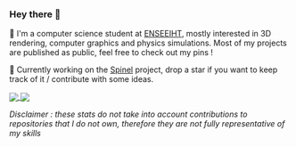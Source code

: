 ### Hey there 👋
<p>
  📖  I'm a computer science student at <a href="https://www.enseeiht.fr/">ENSEEIHT</a>, mostly interested in 3D rendering, computer graphics and physics simulations. Most of my projects are published as public, feel free to check out my pins !
</p>
<p>
🚀  Currently working on the <a href="https://github.com/l3alr0g/Spinel">Spinel</a> project, drop a star if you want to keep track of it / contribute with some ideas.
</p>
<a href="https://github.com/l3alr0g?tab=repositories">
  <img align="center" src="https://github-readme-stats.vercel.app/api/top-langs/?username=l3alr0g&layout=compact&theme=gotham&bg_color=00000000&hide_border=true&langs_count=10" />
</a>
<a href="http://www.sandbox.l3alr0g.fr">
  <img align="center" src="https://github-readme-stats.vercel.app/api?username=l3alr0g&show_icons=true&theme=gotham&count_private=true&custom_title=l3alr0g's+Github+Stats&include_all_commits=true&bg_color=00000000&hide_border=true" />
</a>

_Disclaimer : these stats do not take into account contributions to repositories that I do not own, therefore they are not fully representative of my skills_
